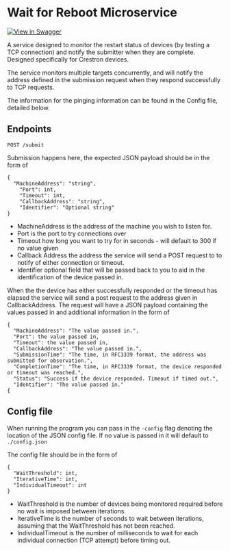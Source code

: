 # Wait for Reboot Microservice

[![View in Swagger](http://www.jessemillar.com/view-in-swagger-button/button.svg)](https://byuoitav.github.io/wait-for-reboot-microservice/)

A service designed to monitor the restart status of devices (by testing a TCP connection) and notify the submitter when they are complete. Designed specifically for Crestron devices.

The service monitors multiple targets concurrently, and will notify the address defined in the submission request when they respond successfully to TCP requests.

The information for the pinging information can be found in the Config file, detailed below.

## Endpoints

`POST /submit`

Submission happens here, the expected JSON payload should be in the form of

```
{
  "MachineAddress": "string",
	"Port": int,
	"Timeout": int,
	"CallbackAddress": "string",
	"Identifier": "Optional string"
}
```

* MachineAddress is the address of the machine you wish to listen for.
* Port is the port to try connections over
* Timeout how long you want to try for in seconds - will default to 300 if no value given
* Callback Address the address the service will send a POST request to to notify of either connection or timeout.
* Identifier optional field that will be passed back to you to aid in the identification of the device passed in.

When the the device has either successfully responded or the timeout has elapsed the service will send a post request to the address given in CallbackAddress. The request will have a JSON payload containing the values passed in and additional information in the form of

```
{
  "MachineAddress": "The value passed in.",
  "Port": the value passed in,
  "Timeout": the value passed in,
  "CallbackAddress": "The value passed in.",
  "SubmissionTime": "The time, in RFC3339 format, the address was submitted for observation.",
  "CompletionTime": "The time, in RFC3339 format, the device responded or timeout was reached.",
  "Status": "Success if the device responded. Timeout if timed out.",
  "Identifier": "The value passed in."
{
```

## Config file

When running the program you can pass in the `-config` flag denoting the location of the JSON config file. If no value is passed in it will default to `./config.json`

The config file should be in the form of

```
{
  "WaitThreshold": int,
  "IterativeTime": int,
  "IndividualTimeout": int
}
```

* WaitThreshold is the number of devices being monitored required before no wait is imposed between iterations.
* IterativeTime is the number of seconds to wait between iterations, assuming that the WaitThreshold has not been reached.
* IndividualTimeout is the number of milliseconds to wait for each individual connection (TCP attempt) before timing out.
